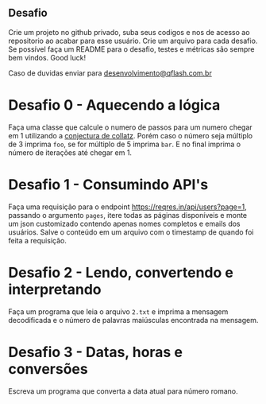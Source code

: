 ## Desafio

Crie um projeto no github privado, suba seus codigos e nos de acesso ao repositorio ao acabar para esse usuário.
Crie um arquivo para cada desafio.
Se possível faça um README para o desafio, testes e métricas são sempre bem vindos. Good luck!

Caso de duvidas enviar para desenvolvimento@qflash.com.br


# Desafio 0 - Aquecendo a lógica

Faça uma classe que calcule o numero de passos para um numero chegar em 1 utilizando a [conjectura de collatz](https://pt.wikipedia.org/wiki/Conjectura_de_Collatz). Porém caso o número seja múltiplo de 3 imprima `foo`, se for múltiplo de 5 imprima `bar`. E no final imprima o número de iterações até chegar em 1.


# Desafio 1 - Consumindo API's

Faça uma requisição para o endpoint https://reqres.in/api/users?page=1, passando o argumento `pages`, itere todas as páginas disponíveis e monte um json customizado contendo apenas nomes completos e emails dos usuários. Salve o conteúdo em um arquivo com o timestamp de quando foi feita a requisição.


# Desafio 2 - Lendo, convertendo e interpretando

Faça um programa que leia o arquivo `2.txt` e imprima a mensagem decodificada e o número de palavras maiúsculas encontrada na mensagem.


# Desafio 3 - Datas, horas e conversões

Escreva um programa que converta a data atual para número romano.

